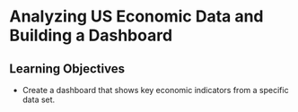 # Analyzing US Economic Data and Building a Dashboard

## Learning Objectives
- Create a dashboard that shows key economic indicators from a specific data set.